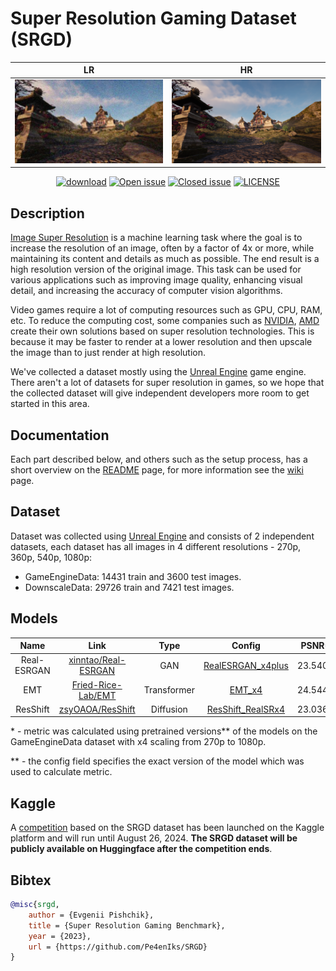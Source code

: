 # Super Resolution Gaming Dataset (SRGD)

|                     LR                     |                     HR                     |
|:------------------------------------------:|:------------------------------------------:|
| <img src="images/readme/lr.png" width=480> | <img src="images/readme/hr.png" width=480> |

<div align="center">

[![download](https://img.shields.io/github/downloads/pe4eniks/SRGB/total.svg)](https://github.com/pe4eniks/SRGB/releases)
[![Open issue](https://img.shields.io/github/issues/pe4eniks/SRGB)](https://github.com/pe4eniks/SRGB/issues)
[![Closed issue](https://img.shields.io/github/issues-closed/pe4eniks/SRGB)](https://github.com/pe4eniks/SRGB/issues)
[![LICENSE](https://img.shields.io/github/license/pe4eniks/SRGB)](https://github.com/Pe4enIks/SRGB/blob/main/LICENSE)

</div>

## Description

[Image Super Resolution](https://paperswithcode.com/task/image-super-resolution) is a machine learning task where the goal is to increase the resolution of an image, often by a factor of 4x or more, while maintaining its content and details as much as possible. The end result is a high resolution version of the original image. This task can be used for various applications such as improving image quality, enhancing visual detail, and increasing the accuracy of computer vision algorithms.

Video games require a lot of computing resources such as GPU, CPU, RAM, etc. To reduce the computing cost, some companies such as [NVIDIA](https://www.nvidia.com/en-us/), [AMD](https://www.amd.com/en.html) create their own solutions based on super resolution technologies. This is because it may be faster to render at a lower resolution and then upscale the image than to just render at high resolution.

We've collected a dataset mostly using the [Unreal Engine](https://www.unrealengine.com/en-US) game engine. There aren't a lot of datasets for super resolution in games, so we hope that the collected dataset will give independent developers more room to get started in this area.

## Documentation
Each part described below, and others such as the setup process, has a short overview on the [README](https://github.com/Pe4enIks/SRGB/blob/main/README.md) page, for more information see the [wiki](https://github.com/Pe4enIks/SRGB/wiki) page.

## Dataset
Dataset was collected using [Unreal Engine](https://www.unrealengine.com/en-US) and consists of 2 independent datasets, each dataset has all images in 4 different resolutions - 270p, 360p, 540p, 1080p:
- GameEngineData: 14431 train and 3600 test images.
- DownscaleData: 29726 train and 7421 test images.

## Models
|Name|Link|Type|Config|PSNR*|SSIM*|LPIPS*|
|:--:|:--:|:--:|:----:|:---:|:---:|:-----|
|Real-ESRGAN|[xinntao/Real-ESRGAN](https://github.com/xinntao/Real-ESRGAN)|GAN|[RealESRGAN_x4plus](https://github.com/Pe4enIks/SRGB/blob/main/configs/model/pretrained/RealESRGAN_x4plus.yaml)|23.5409|0.7992|0.3924|
|EMT|[Fried-Rice-Lab/EMT](https://github.com/Fried-Rice-Lab/EMT)|Transformer|[EMT_x4](https://github.com/Pe4enIks/SRGB/blob/main/configs/model/pretrained/EMT_x4.yaml)|24.5443|0.8231|0.3889|
|ResShift|[zsyOAOA/ResShift](https://github.com/zsyOAOA/ResShift)|Diffusion|[ResShift_RealSRx4](https://github.com/Pe4enIks/SRGB/blob/main/configs/model/pretrained/ResShift_RealSRx4.yaml)|23.0368|0.7992|0.4829|

\* - metric was calculated using pretrained versions** of the models on the GameEngineData dataset with x4 scaling from 270p to 1080p.

\** - the config field specifies the exact version of the model which was used to calculate metric.

## Kaggle
A [competition](https://www.kaggle.com/competitions/super-resolution-in-video-games) based on the SRGD dataset has been launched on the Kaggle platform and will run until August 26, 2024. **The SRGD dataset will be publicly available on Huggingface after the competition ends**.


## Bibtex
```bibtex
@misc{srgd,
    author = {Evgenii Pishchik},
    title = {Super Resolution Gaming Benchmark},
    year = {2023},
    url = {https://github.com/Pe4enIks/SRGD}
}
```
